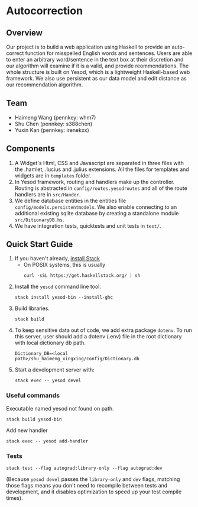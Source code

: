 # Autocorrection
## Overview
Our project is to build a web application using Haskell to provide an auto-correct function for misspelled English words and sentences. Users are able to enter an arbitrary word/sentence in the text box at their discretion and our algorithm will examine if it is a valid, and provide reommendations. The whole structure is built on Yesod, which is a lightweight Haskell-based web framework. We also use persistent as our data model and edit distance as our recommendation algorithm.

## Team
* Haimeng Wang (pennkey: whm7)
* Shu Chen (pennkey: s388chen)
* Yuxin Kan (pennkey: irenekxx)

## Components
1. A Widget's Html, CSS and Javascript are separated in three files with the .hamlet, .lucius and .julius extensions. All the files for templates and widgets are in `templates` folder.
2. In Yesod framework, routing and handlers make up the controller. Routing is abstracted in `config/routes.yesodroutes` and all of the route handlers are in `src/Hander`.
3. We define database entities in the entities file `config/models.persistentmodels`. We also enable connecting to an additional existing sqlite database by creating a standalone module `src/DitionaryDB.hs`.
4. We have integration tests, quicktests and unit tests in `test/`.

## Quick Start Guide
1. If you haven't already, [install Stack](https://haskell-lang.org/get-started)
	* On POSIX systems, this is usually 
		```
		curl -sSL https://get.haskellstack.org/ | sh
		```
2. Install the `yesod` command line tool. 
	```
	stack install yesod-bin --install-ghc
	```
3. Build libraries. 
	```
	stack build
	```
4. To keep sensitive data out of code, we add extra package `dotenv`. To run this server, user should add a dotenv (.env) file in the root dictionary with local dictionary db path.
	```
	Dictionary_DB=<local path>/shu_haimeng_xingxing/config/Dictionary.db
	```
5. Start a development server with:
	```
	stack exec -- yesod devel
	```

### Useful commands
Executable named yesod not found on path.

```
stack build yesod-bin
```

Add new handler

```
stack exec -- yesod add-handler
```

### Tests

```
stack test --flag autograd:library-only --flag autograd:dev
```

(Because `yesod devel` passes the `library-only` and `dev` flags, matching those flags means you don't need to recompile between tests and development, and it disables optimization to speed up your test compile times).
